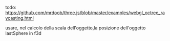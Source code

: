 todo:
  https://github.com/mrdoob/three.js/blob/master/examples/webgl_octree_raycasting.html
  
  usare, nel calcolo della scala dell'oggetto,la posizione dell'oggetto lastSphere in f3d
